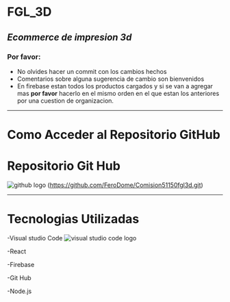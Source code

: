  # **FGL_3D**

## *Ecommerce de impresion 3d*

### Por favor:

* No olvides hacer un commit con los cambios hechos
* Comentarios sobre alguna sugerencia de cambio son bienvenidos
* En firebase estan todos los productos cargados y si se van a agregar mas **por favor** hacerlo en el mismo orden en el que estan los anteriores por una cuestion de organizacion.

___


# **Como Acceder al Repositorio GitHub**

# Repositorio Git Hub

![github logo](https://cdn.iconscout.com/icon/free/png-256/free-github-3691248-3073768.png?f=webp&w=256)
(https://github.com/FeroDome/Comision51150fgl3d.git)


___

# Tecnologias Utilizadas

-Visual studio Code ![visual studio code logo](https://static.macupdate.com/products/54025/l/visual-studio-code-logo.png?v=1671090395)

-React

-Firebase

-Git Hub

-Node.js

